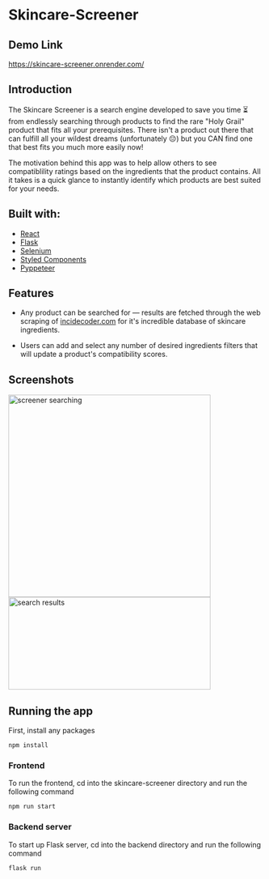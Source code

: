 # Skincare-Screener

## Demo Link
https://skincare-screener.onrender.com/

## Introduction

The Skincare Screener is a search engine developed to save you time ⏳ from endlessly searching through products to find the rare 
"Holy Grail" product that fits all your prerequisites. There isn't a product out there that can fulfill all your wildest dreams 
(unfortunately 😔) but you CAN find one that best fits you much more easily now!

The motivation behind this app was to help allow others to see compatiblility ratings based on the ingredients that the product contains. 
All it takes is a quick glance to instantly identify which products are best suited for your needs.

## Built with:

* [React](https://reactjs.org/)
* [Flask](https://flask.palletsprojects.com/en/2.2.x/)
* [Selenium](https://www.selenium.dev/documentation/webdriver/)
* [Styled Components](https://styled-components.com/)
* [Pyppeteer](https://miyakogi.github.io/pyppeteer/)

## Features
* Any product can be searched for — results are fetched through the web scraping of [incidecoder.com](https://incidecoder.com/) for it's incredible 
database of skincare ingredients.

* Users can add and select any number of desired ingredients filters that will update a product's
compatibility scores.

## Screenshots

<img width="400" alt="screener searching" src="https://user-images.githubusercontent.com/52483173/206450341-c8468afa-8f24-45c7-b6d1-2be92a1bd81d.png"> <img width="400" height="183" alt="search results" src="https://user-images.githubusercontent.com/52483173/206451129-971c4801-8a43-4947-9f53-5c95ad2748be.png"> 

## Running the app

First, install any packages

```
npm install
```

### Frontend 

To run the frontend, cd into the skincare-screener directory and run the following command

```
npm run start
```

### Backend server

To start up Flask server, cd into the backend directory and run the following command

```
flask run
```

